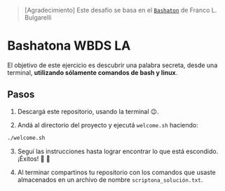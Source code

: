 >
> [Agradecimiento] Este desafío se basa en el [`Bashaton`](https://github.com/flbulgarelli/bashathon) de Franco L. Bulgarelli
>


# Bashatona WBDS LA

El objetivo de este ejercicio es descubrir una palabra secreta, desde una terminal, **utilizando sólamente comandos de bash y linux**.

## Pasos

1. Descargá este repositorio, usando la terminal :wink:.

2. Andá al directorio del proyecto y ejecutá `welcome.sh` haciendo:

```bash
./welcome.sh
```

3. Seguí las instrucciones hasta lograr encontrar lo que está escondido. ¡Éxitos! :muscle: :tada:

4. Al terminar compartinos tu repositorio con los comandos que usaste almacenados en un archivo de nombre `scriptona_solución.txt`.

